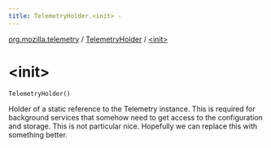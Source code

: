 ```yaml
---
title: TelemetryHolder.<init> - 
---
```


[org.mozilla.telemetry](../index.html) / [TelemetryHolder](index.html) / [&lt;init&gt;](./-init-.html)

# &lt;init&gt;

`TelemetryHolder()`

Holder of a static reference to the Telemetry instance. This is required for background services that somehow need to get access to the configuration and storage. This is not particular nice. Hopefully we can replace this with something better.

